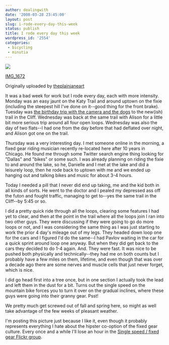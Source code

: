 ```yaml
---
author: dealingwith
date: '2008-03-28 23:45:00'
layout: post
slug: i-rode-every-day-this-week
status: publish
title: I rode every day this week
wordpress_id: '2554'
categories:
 - bicycling
 - minutia
---
```


[![][1]][2]

[IMG_1672][3]

Originally uploaded by [theplainjaneart][4]

It was a bad week for work but I rode every day, each with more intensity.
Monday was an easy jaunt on the Katy Trail and around uptown on the fixie
(including the steepest hill I've done on it--good thing for the front brake).
Tuesday was [the birthday trip with the camera and the dogs][5] to the
new(ish) trail in the Cliff. Wednesday was back at the same trail with Alison
for a little bit more serious trip around all four open loops. Wednesday was
also the day of two flats--I had one from the day before that had deflated
over night, and Alison got one on the trail.


Thursday was a very interesting day. I met someone online in the morning, a
fixed gear riding musician recently re-located here after 10 years in Chicago.
He found me through some Twitter search engine thing looking for "Dallas" and
"bikes" or some such. I was already planning on riding the fixie to and around
the lake, so he, Danielle and I met at the lake and did a leisurely loop, then
he rode back to uptown with me and we ended up hanging out and talking bikes
and music for about 3-4 hours.


Today I needed a pill that I never did end up taking, me and the kid both in
all kinds of sorts. He went to the doctor and I pealed my depressed ass off
the futon and fought traffic, managing to get to--yes the same trail in the
Cliff--by 5:45 or so.


I did a pretty quick ride through all the loops, clearing some features I had
yet to clear, and then at the point in the trail where all the loops join I
ran into two other guys. They were discussing if they were going to go do more
loops or not, and I was considering the same thing as I was just starting to
work the prior 4 day's mileage out of my legs. They headed down loop one for
the cars and I figured I'd do the same--I had Pavlov waiting in the car for a
quick sprint around loop one anyway. But when they did get back to the cars
they decided to do 1-4 again. And. They were fast. It was nice to be pushed
both physically and technically--they had me on both counts but I probably
have a few miles on them, lifetime, and even though that was over a decade ago
there are some nerves and muscle cells that just never forget, which is nice.

I did go head first into a tree once, but in one section I actually took the
lead and left them in the dust for a bit. Turns out the single speed on the
mountain bike forces you to turn it over on the gradual inclines, where these
guys were going into their granny gear. Psst!

We pretty much get screwed out of fall and spring here, so might as well take
advantage of the few weeks of pleasant weather.

I'm posting this picture just because I like it, even though it probably
represents everything I hate about the hipster co-option of the fixed gear
culture. Every once and a while I'll lose an hour in the [Single speed / fixed
gear Flickr group][6].

   [1]: http://farm3.static.flickr.com/2138/2362638353_221a88715e_m.jpg

   [2]: http://www.flickr.com/photos/americanspirits/2362638353/ (photosharing)

   [3]: http://www.flickr.com/photos/americanspirits/2362638353/

   [4]: http://www.flickr.com/people/americanspirits/

   [5]: http://www.flickr.com/photos/carissabyers/sets/72157604256185345/

   [6]: http://flickr.com/groups/singlespeed/

